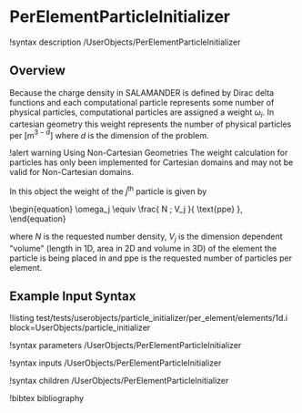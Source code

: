# PerElementParticleInitializer

!syntax description /UserObjects/PerElementParticleInitializer

## Overview

Because the charge density in SALAMANDER is defined by Dirac delta functions and each computational particle represents some number of physical particles, computational particles are assigned a weight $\omega_i$. In cartesian geometry this weight represents the number of physical particles per \[m$^{3-d}$\] where $d$ is the dimension of the problem.

!alert warning Using Non-Cartesian Geometries
The weight calculation for particles has only been implemented for Cartesian domains and may not be valid for Non-Cartesian domains.

In this object the weight of the $j^\text{th}$ particle is given by

\begin{equation}
  \omega_j \equiv
  \frac{
    N \; V_j
  }{
    \text{ppe}
  },
\end{equation}

where $N$ is the requested number density, $V_j$ is the dimension dependent "volume" (length in 1D, area in 2D and volume in 3D) of the element the particle is being placed in and ppe is the requested number of particles per element.

## Example Input Syntax

!listing test/tests/userobjects/particle_initializer/per_element/elements/1d.i block=UserObjects/particle_initializer

!syntax parameters /UserObjects/PerElementParticleInitializer

!syntax inputs /UserObjects/PerElementParticleInitializer

!syntax children /UserObjects/PerElementParticleInitializer

!bibtex bibliography
